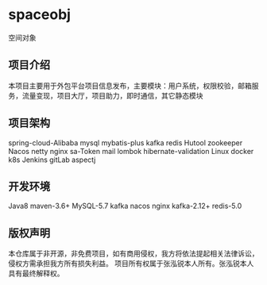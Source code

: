 # spaceobj
空间对象

## 项目介绍
本项目主要用于外包平台项目信息发布，主要模块：用户系统，权限校验，邮箱服务，流量变现，项目大厅，项目助力，即时通信，其它静态模块

## 项目架构
spring-cloud-Alibaba  mysql mybatis-plus kafka redis Hutool zookeeper Nacos netty nginx sa-Token mail lombok
hibernate-validation Linux docker k8s Jenkins gitLab aspectj

## 开发环境
Java8 maven-3.6+ MySQL-5.7 kafka nacos nginx kafka-2.12+ redis-5.0

## 版权声明
本仓库属于非开源，非免费项目，如有商用侵权，我方将依法提起相关法律诉讼，侵权方需承担我方所有损失利益。
项目所有权属于张泓锐本人所有。张泓锐本人具有最终解释权。